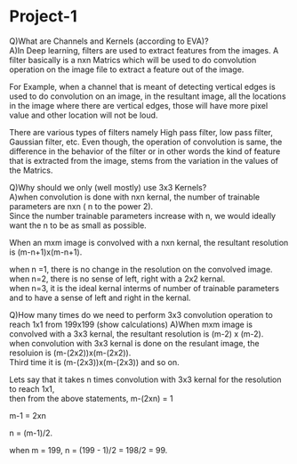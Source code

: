 # Project-1

Q)What are Channels and Kernels (according to EVA)?                                                                         
A)In Deep learning, filters are used to extract features from the images. 
A filter basically is a nxn Matrics which will be used to do convolution operation on the image file to extract a feature out of the image.

For Example, when a channel that is meant of detecting vertical edges is used to do convolution on an image, in the resultant image, 
all the locations in the image where there are vertical edges, those will have more pixel value and other location will not be loud.

There are various types of filters namely High pass filter, low pass filter, Gaussian filter, etc.
Even though, the operation of convolution is same, the difference in the behavior of the filter or in other words the kind of feature that is extracted from the image, stems from the variation in the values of the Matrics.                                                 


Q)Why should we only (well mostly) use 3x3 Kernels?                                                             
A)when convolution is done with nxn kernal, the number of trainable parameters are nxn ( n to the power 2).                 
Since the number trainable parameters increase with n, we would ideally want the n to be as small as possible.                 

When an mxm image is convolved with a nxn kernal, the resultant resolution is (m-n+1)x(m-n+1).                               

when n =1, there is no change in the resolution on the convolved image.                                                             
when n=2, there is no sense of left, right with a 2x2 kernal.                                                                  
when n=3, it is the ideal kernal interms of number of trainable parameters and to have a sense of left and right in the kernal.



Q)How many times do we need to perform 3x3 convolution operation to reach 1x1 from 199x199 (show calculations)
A)When mxm image is convolved with a 3x3 kernal, the resultant resolution is (m-2) x (m-2).                                
when convolution with 3x3 kernal is done on the resulant image, the resoluion is (m-(2x2))x(m-(2x2)).                        
Third time it is (m-(2x3))x(m-(2x3)) and so on.                                                                               

Lets say that it takes n times convolution with 3x3 kernal for the resolution to reach 1x1,                                      
then from the above statements,
m-(2xn) = 1

m-1 = 2xn

n = (m-1)/2.

when m = 199, 
n = (199 - 1)/2 = 198/2 = 99.
